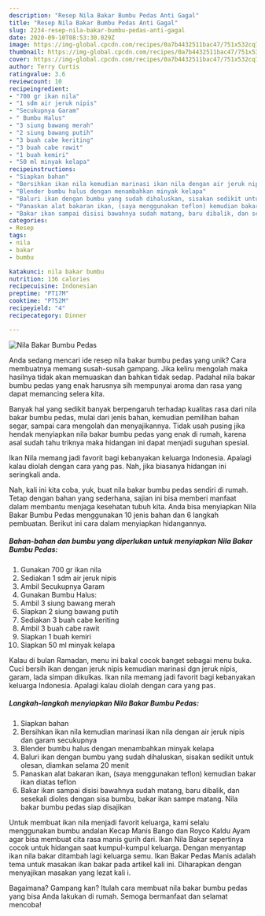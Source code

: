 ```yaml
---
description: "Resep Nila Bakar Bumbu Pedas Anti Gagal"
title: "Resep Nila Bakar Bumbu Pedas Anti Gagal"
slug: 2234-resep-nila-bakar-bumbu-pedas-anti-gagal
date: 2020-09-10T08:53:30.029Z
image: https://img-global.cpcdn.com/recipes/0a7b4432511bac47/751x532cq70/nila-bakar-bumbu-pedas-foto-resep-utama.jpg
thumbnail: https://img-global.cpcdn.com/recipes/0a7b4432511bac47/751x532cq70/nila-bakar-bumbu-pedas-foto-resep-utama.jpg
cover: https://img-global.cpcdn.com/recipes/0a7b4432511bac47/751x532cq70/nila-bakar-bumbu-pedas-foto-resep-utama.jpg
author: Terry Curtis
ratingvalue: 3.6
reviewcount: 10
recipeingredient:
- "700 gr ikan nila"
- "1 sdm air jeruk nipis"
- "Secukupnya Garam"
- " Bumbu Halus"
- "3 siung bawang merah"
- "2 siung bawang putih"
- "3 buah cabe keriting"
- "3 buah cabe rawit"
- "1 buah kemiri"
- "50 ml minyak kelapa"
recipeinstructions:
- "Siapkan bahan"
- "Bersihkan ikan nila kemudian marinasi ikan nila dengan air jeruk nipis dan garam secukupnya"
- "Blender bumbu halus dengan menambahkan minyak kelapa"
- "Baluri ikan dengan bumbu yang sudah dihaluskan, sisakan sedikit untuk olesan, diamkan selama 20 menit"
- "Panaskan alat bakaran ikan, (saya menggunakan teflon) kemudian bakar ikan diatas teflon"
- "Bakar ikan sampai disisi bawahnya sudah matang, baru dibalik, dan sesekali dioles dengan sisa bumbu, bakar ikan sampe matang. Nila bakar bumbu pedas siap disajikan"
categories:
- Resep
tags:
- nila
- bakar
- bumbu

katakunci: nila bakar bumbu 
nutrition: 136 calories
recipecuisine: Indonesian
preptime: "PT17M"
cooktime: "PT52M"
recipeyield: "4"
recipecategory: Dinner

---
```



![Nila Bakar Bumbu Pedas](https://img-global.cpcdn.com/recipes/0a7b4432511bac47/751x532cq70/nila-bakar-bumbu-pedas-foto-resep-utama.jpg)

Anda sedang mencari ide resep nila bakar bumbu pedas yang unik? Cara membuatnya memang susah-susah gampang. Jika keliru mengolah maka hasilnya tidak akan memuaskan dan bahkan tidak sedap. Padahal nila bakar bumbu pedas yang enak harusnya sih mempunyai aroma dan rasa yang dapat memancing selera kita.

Banyak hal yang sedikit banyak berpengaruh terhadap kualitas rasa dari nila bakar bumbu pedas, mulai dari jenis bahan, kemudian pemilihan bahan segar, sampai cara mengolah dan menyajikannya. Tidak usah pusing jika hendak menyiapkan nila bakar bumbu pedas yang enak di rumah, karena asal sudah tahu triknya maka hidangan ini dapat menjadi suguhan spesial.

Ikan Nila memang jadi favorit bagi kebanyakan keluarga Indonesia. Apalagi kalau diolah dengan cara yang pas. Nah, jika biasanya hidangan ini seringkali anda.


Nah, kali ini kita coba, yuk, buat nila bakar bumbu pedas sendiri di rumah. Tetap dengan bahan yang sederhana, sajian ini bisa memberi manfaat dalam membantu menjaga kesehatan tubuh kita. Anda bisa menyiapkan Nila Bakar Bumbu Pedas menggunakan 10 jenis bahan dan 6 langkah pembuatan. Berikut ini cara dalam menyiapkan hidangannya.

<!--inarticleads1-->

##### Bahan-bahan dan bumbu yang diperlukan untuk menyiapkan Nila Bakar Bumbu Pedas:

1. Gunakan 700 gr ikan nila
1. Sediakan 1 sdm air jeruk nipis
1. Ambil Secukupnya Garam
1. Gunakan  Bumbu Halus:
1. Ambil 3 siung bawang merah
1. Siapkan 2 siung bawang putih
1. Sediakan 3 buah cabe keriting
1. Ambil 3 buah cabe rawit
1. Siapkan 1 buah kemiri
1. Siapkan 50 ml minyak kelapa


Kalau di bulan Ramadan, menu ini bakal cocok banget sebagai menu buka. Cuci bersih ikan dengan jeruk nipis kemudian marinasi dgn jeruk nipis, garam, lada simpan dikulkas. Ikan nila memang jadi favorit bagi kebanyakan keluarga Indonesia. Apalagi kalau diolah dengan cara yang pas. 

<!--inarticleads2-->

##### Langkah-langkah menyiapkan Nila Bakar Bumbu Pedas:

1. Siapkan bahan
1. Bersihkan ikan nila kemudian marinasi ikan nila dengan air jeruk nipis dan garam secukupnya
1. Blender bumbu halus dengan menambahkan minyak kelapa
1. Baluri ikan dengan bumbu yang sudah dihaluskan, sisakan sedikit untuk olesan, diamkan selama 20 menit
1. Panaskan alat bakaran ikan, (saya menggunakan teflon) kemudian bakar ikan diatas teflon
1. Bakar ikan sampai disisi bawahnya sudah matang, baru dibalik, dan sesekali dioles dengan sisa bumbu, bakar ikan sampe matang. Nila bakar bumbu pedas siap disajikan


Untuk membuat ikan nila menjadi favorit keluarga, kami selalu menggunakan bumbu andalan Kecap Manis Bango dan Royco Kaldu Ayam agar bisa membuat cita rasa manis gurih dari. Ikan Nila Bakar sepertinya cocok untuk hidangan saat kumpul-kumpul keluarga. Dengan menyantap ikan nila bakar ditambah lagi keluarga semu. Ikan Bakar Pedas Manis adalah tema untuk masakan ikan bakar pada artikel kali ini. Diharapkan dengan menyajikan masakan yang lezat kali i. 

Bagaimana? Gampang kan? Itulah cara membuat nila bakar bumbu pedas yang bisa Anda lakukan di rumah. Semoga bermanfaat dan selamat mencoba!
